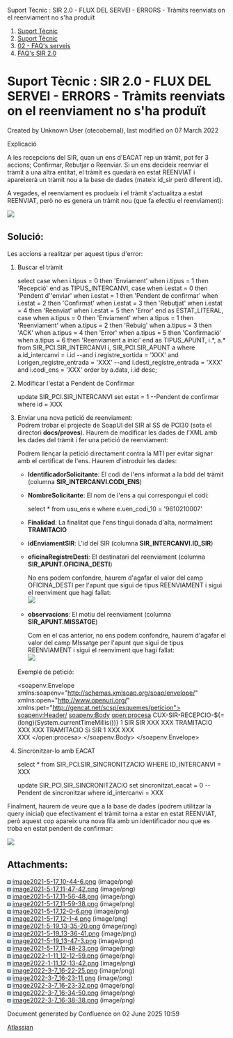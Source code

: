 Suport Tècnic : SIR 2.0 - FLUX DEL SERVEI - ERRORS - Tràmits reenviats on el reenviament no s'ha produït  

1.  [Suport Tècnic](index.html)
2.  [Suport Tècnic](13893782.html)
3.  [02 - FAQ's serveis](26313393.html)
4.  [FAQ's SIR 2.0](41523073.html)

Suport Tècnic : SIR 2.0 - FLUX DEL SERVEI - ERRORS - Tràmits reenviats on el reenviament no s'ha produït
========================================================================================================

Created by Unknown User (otecobernal), last modified on 07 March 2022

Explicació

A les recepcions del SIR, quan un ens d'EACAT rep un tràmit, pot fer 3 accions; Confirmar, Rebutjar o Reenviar. Si un ens decideix reenviar el tràmit a una altra entitat, el tràmit es quedarà en estat REENVIAT i apareixerà un tràmit nou a la base de dades (mateix id\_sir però diferent id).

A vegades, el reenviament es produeix i el tràmit s'actualitza a estat REENVIAT, però no es genera un tràmit nou (que fa efectiu el reenviament):

![](attachments/64980588/64980603.png)

Solució:
--------

Les accions a realitzar per aquest tipus d'error:

1.  Buscar el tràmit
    
     select case
              when i.tipus = 0 then 'Enviament'
              when i.tipus = 1 then 'Recepció'
            end as TIPUS\_INTERCANVI,
            case
              when i.estat = 0 then 'Pendent d''enviar'
              when i.estat = 1 then 'Pendent de confirmar'
              when i.estat = 2 then 'Confirmat'
              when i.estat = 3 then 'Rebutjat'
              when i.estat = 4 then 'Reenviat'
              when i.estat = 5 then 'Error'
            end as ESTAT\_LITERAL,
            case
              when a.tipus = 0 then 'Enviament'
              when a.tipus = 1 then 'Reenviament'
              when a.tipus = 2 then 'Rebuig'
              when a.tipus = 3 then 'ACK'
              when a.tipus = 4 then 'Error'
              when a.tipus = 5 then 'Confirmació'
              when a.tipus = 6 then 'Reenviament a inici'
            end as TIPUS\_APUNT,
            i.\*,
            a.\*
       from SIR\_PCI.SIR\_INTERCANVI i, SIR\_PCI.SIR\_APUNT a
      where a.id\_intercanvi = i.id
        --and i.registre\_sortida = 'XXX'
        and i.origen\_registre\_entrada = 'XXX'
        --and i.desti\_registre\_entrada = 'XXX'
        and i.codi\_ens = 'XXX'
      order by a.data, i.id desc;
    
2.  Modificar l'estat a Pendent de Confirmar
    
     update SIR\_PCI.SIR\_INTERCANVI
       set estat = 1 --Pendent de confirmar
     where id = XXX
    
3.  Enviar una nova petició de reenviament:  
    Podrem trobar el projecte de SoapUI del SIR al SS de PCI30 (sota el directori **docs/proves**). Haurem de modificar les dades de l'XML amb les dades del tràmit i fer una petició de reenviament:
    
    Podrem llençar la petició directament contra la MTI per evitar signar amb el certificat de l'ens. Haurem d'introduir les dades:
    
    *   **IdentificadorSolicitante**: El codi de l'ens informat a la bdd del tràmit (columna **SIR\_INTERCANVI.CODI\_ENS**)
    *   **NombreSolicitante**: El nom de l'ens a qui correspongui el codi:
        
         select \* from usu\_ens e where e.uen\_codi\_10 = '9610210007'
        
    *   **Finalidad**: La finalitat que l'ens tingui donada d'alta, normalment **TRAMITACIO**
    *   **idEnviamentSIR**: L'id del SIR (columna **SIR\_INTERCANVI.ID\_SIR**)
    *   **oficinaRegistreDesti**: El destinatari del reenviament (columna **SIR\_APUNT.OFICINA\_DESTI**)
        
        No ens podem confondre, haurem d'agafar el valor del camp OFICINA\_DESTI per l'apunt que sigui de tipus REENVIAMENT i sigui el reenviment que hagi fallat:  
        ![](attachments/64980588/64980604.png)
        
    *   **observacions**: El motiu del reenviament (columna **SIR\_APUNT.MISSATGE**)
        
        Com en el cas anterior, no ens podem confondre, haurem d'agafar el valor del camp MIssatge per l'apunt que sigui de tipus REENVIAMENT i sigui el reenviment que hagi fallat:  
        ![](attachments/64980588/64980604.png)
        
    
      
    Exemple de petició:
    
    <soapenv:Envelope xmlns:soapenv="http://schemas.xmlsoap.org/soap/envelope/" xmlns:open="http://www.openuri.org/" xmlns:pet="http://gencat.net/scsp/esquemes/peticion">
       <soapenv:Header/>
       <soapenv:Body>
          <open:procesa>
             <Peticion xmlns="http://gencat.net/scsp/esquemes/peticion">
                <Atributos>
                   <IdPeticion>CUX-SIR-RECEPCIO-${=(long)(System.currentTimeMillis())}</IdPeticion>
                   <NumElementos>1</NumElementos>
                   <TimeStamp/>
                   <CodigoCertificado>SIR</CodigoCertificado>
                   <CodigoProducto>SIR</CodigoProducto>
                   <DatosAutorizacion>
                      <IdentificadorSolicitante>XXX</IdentificadorSolicitante>
                      <NombreSolicitante>XXX</NombreSolicitante>
                      <Finalidad>TRAMITACIO</Finalidad>
                   </DatosAutorizacion>
                </Atributos>
                <Solicitudes>
                   <SolicitudTransmision>
                      <DatosGenericos>
                         <Solicitante>
                            <IdentificadorSolicitante>XXX</IdentificadorSolicitante>
                            <NombreSolicitante>XXX</NombreSolicitante>
                            <Finalidad>TRAMITACIO</Finalidad>
                            <Consentimiento>Si</Consentimiento>
                         </Solicitante>
                         <Transmision>
                            <CodigoCertificado>SIR</CodigoCertificado>
                            <IdSolicitud>1</IdSolicitud>
                            <IdTransmision/>
                            <FechaGeneracion/>
                         </Transmision>
                      </DatosGenericos>
                      <DatosEspecificos>
                         <peticioReenviamentAssentament xmlns="http://www.aoc.cat/sir">
                            <idEnviamentSIR>XXX</idEnviamentSIR>
                            <oficinaRegistreDesti>XXX</oficinaRegistreDesti>                        
                            <observacions>XXX</observacions>
                         </peticioReenviamentAssentament>
                      </DatosEspecificos>
                   </SolicitudTransmision>
                </Solicitudes>
             </Peticion>
          </open:procesa>
       </soapenv:Body>
    </soapenv:Envelope>
    
4.  Sincronitzar-lo amb EACAT
    
    select \* from SIR\_PCI.SIR\_SINCRONITZACIO WHERE ID\_INTERCANVI = XXX
    
    update SIR\_PCI.SIR\_SINCRONITZACIO
       set sincronitzat\_eacat = 0 --Pendent de sincronitzar
     where id\_intercanvi = XXX
    

Finalment, haurem de veure que a la base de dades (podrem utilitzar la query inicial) que efectivament el tràmit torna a estar en estat REENVIAT, però aquest cop apareix una nova fila amb un identificador nou que es troba en estat pendent de confirmar:

![](attachments/64980588/64980605.png)

  

Attachments:
------------

![](images/icons/bullet_blue.gif) [image2021-5-17\_10-44-6.png](attachments/64980588/64980589.png) (image/png)  
![](images/icons/bullet_blue.gif) [image2021-5-17\_11-47-42.png](attachments/64980588/64980590.png) (image/png)  
![](images/icons/bullet_blue.gif) [image2021-5-17\_11-56-48.png](attachments/64980588/64980591.png) (image/png)  
![](images/icons/bullet_blue.gif) [image2021-5-17\_11-59-38.png](attachments/64980588/64980592.png) (image/png)  
![](images/icons/bullet_blue.gif) [image2021-5-17\_12-0-6.png](attachments/64980588/64980593.png) (image/png)  
![](images/icons/bullet_blue.gif) [image2021-5-17\_12-1-4.png](attachments/64980588/64980594.png) (image/png)  
![](images/icons/bullet_blue.gif) [image2021-5-19\_13-35-20.png](attachments/64980588/64980595.png) (image/png)  
![](images/icons/bullet_blue.gif) [image2021-5-19\_13-36-41.png](attachments/64980588/64980596.png) (image/png)  
![](images/icons/bullet_blue.gif) [image2021-5-19\_13-47-3.png](attachments/64980588/64980597.png) (image/png)  
![](images/icons/bullet_blue.gif) [image2021-5-17\_11-48-23.png](attachments/64980588/64980598.png) (image/png)  
![](images/icons/bullet_blue.gif) [image2022-1-11\_12-12-59.png](attachments/64980588/64980599.png) (image/png)  
![](images/icons/bullet_blue.gif) [image2022-1-11\_12-13-42.png](attachments/64980588/64980600.png) (image/png)  
![](images/icons/bullet_blue.gif) [image2022-3-7\_16-22-25.png](attachments/64980588/64980601.png) (image/png)  
![](images/icons/bullet_blue.gif) [image2022-3-7\_16-23-11.png](attachments/64980588/64980602.png) (image/png)  
![](images/icons/bullet_blue.gif) [image2022-3-7\_16-23-32.png](attachments/64980588/64980603.png) (image/png)  
![](images/icons/bullet_blue.gif) [image2022-3-7\_16-34-50.png](attachments/64980588/64980604.png) (image/png)  
![](images/icons/bullet_blue.gif) [image2022-3-7\_16-38-38.png](attachments/64980588/64980605.png) (image/png)  

Document generated by Confluence on 02 June 2025 10:59

[Atlassian](http://www.atlassian.com/)